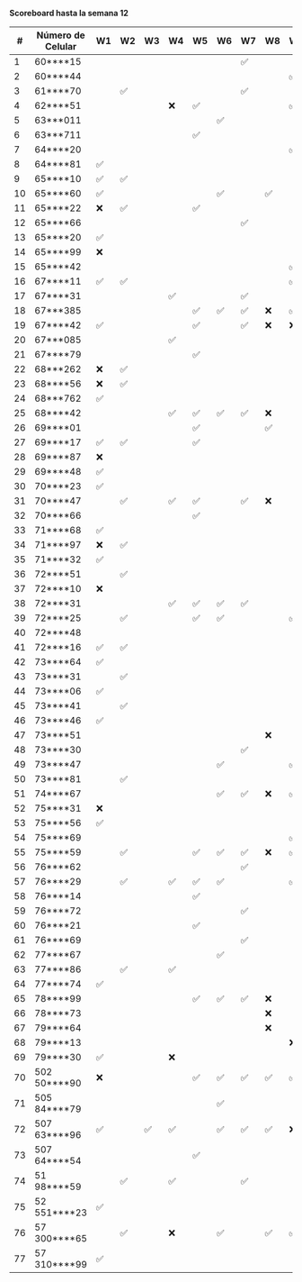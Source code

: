 **Scoreboard hasta la semana 12**

| #  | Número de Celular | W1 | W2 | W3 | W4 | W5 | W6 | W7 | W8 | W9 | W10| W11| W12|
|----|-------------------|----|----|----|----|----|----|----|----|----|----|----|----|
| 1  | 60****15          |    |    |    |    |    |    | ✅ |    |    |    |    |    |
| 2  | 60****44          |    |    |    |    |    |    |    |    | ✅ |    |    |    |
| 3  | 61****70          |    | ✅ |    |    |    |    | ✅ |    |    |    |    |    |
| 4  | 62****51          |    |    |    | ❌ | ✅ |    |    |    | ✅ | ✅ | ✅ | ✅ |
| 5  | 63***011          |    |    |    |    |    | ✅ |    |    |    |    |    |    |
| 6  | 63***711          |    |    |    |    | ✅ |    |    |    |    |    |    |    |
| 7  | 64****20          |    |    |    |    |    |    |    |    | ✅ |    |    |    |
| 8  | 64****81          | ✅ |    |    |    |    |    |    |    |    |    |    |    |
| 9  | 65****10          | ✅ | ✅ |    |    |    |    |    |    |    |    |    |    |
| 10 | 65****60          | ✅ |    |    |    |    | ✅ |    | ✅ |    |    |    |    |
| 11 | 65****22          | ❌ | ✅ |    |    | ✅ |    |    |    |    |    |    |    |
| 12 | 65****66          |    |    |    |    |    |    | ✅ |    |    |    |    |    |
| 13 | 65****20          | ✅ |    |    |    |    |    |    |    |    |    |    |    |
| 14 | 65****99          | ❌ |    |    |    |    |    |    |    |    |    |    |    |
| 15 | 65****42          |    |    |    |    |    |    |    |    | ✅ |    |    |    |
| 16 | 67****11          | ✅ | ✅ |    |    |    |    |    |    | ✅ |    | ✅ |    |
| 17 | 67****31          |    |    |    | ✅ |    |    | ✅ |    |    |    |    |    |
| 18 | 67***385          |    |    |    |    | ✅ | ✅ | ✅ | ❌ | ✅ |    | ✅ |    |
| 19 | 67****42          | ✅ |    |    |    | ✅ |    | ✅ | ❌ | ❌ |    | ✅ |    |
| 20 | 67***085          |    |    |    | ✅ |    |    |    |    |    |    |    |    |
| 21 | 67****79          |    |    |    |    | ✅ |    |    |    |    |    |    |    |
| 22 | 68***262          | ❌ | ✅ |    |    |    |    |    |    |    |    |    |    |
| 23 | 68****56          | ❌ | ✅ |    |    |    |    |    |    |    |    |    |    |
| 24 | 68***762          | ✅ |    |    |    |    |    |    |    |    |    |    |    |
| 25 | 68****42          |    |    |    | ✅ | ✅ | ✅ | ✅ | ❌ |    |    |    |    |
| 26 | 69****01          |    |    |    |    | ✅ |    |    | ✅ |    |    |    |    |
| 27 | 69****17          | ✅ | ✅ |    |    | ✅ |    |    |    |    |    |    |    |
| 28 | 69****87          | ❌ |    |    |    |    |    |    |    |    |    |    |    |
| 29 | 69****48          | ✅ |    |    |    |    |    |    |    |    |    |    |    |
| 30 | 70****23          | ✅ |    |    |    |    |    |    |    |    |    |    |    |
| 31 | 70****47          |    | ✅ |    | ✅ | ✅ |    | ✅ | ❌ |    |    |    |    |
| 32 | 70****66          |    |    |    |    | ✅ |    |    |    |    |    |    |    |
| 33 | 71****68          | ✅ |    |    |    |    |    |    |    |    |    |    |    |
| 34 | 71****97          | ❌ | ✅ |    |    |    |    |    |    |    |    |    | ✅ |
| 35 | 71****32          | ✅ |    |    |    |    |    |    |    |    |    |    |    |
| 36 | 72****51          |    | ✅ |    |    |    |    |    |    |    |    |    |    |
| 37 | 72****10          | ❌ |    |    |    |    |    |    |    |    |    |    |    |
| 38 | 72****31          |    |    |    | ✅ | ✅ | ✅ | ✅ |    |    |    |    |    |
| 39 | 72****25          |    | ✅ |    |    | ✅ | ✅ |    |    | ✅ |    |    |    |
| 40 | 72****48          |    |    |    |    |    |    |    |    |    | ✅ | ✅ |    |
| 41 | 72****16          | ✅ | ✅ |    |    |    |    |    |    |    |    |    |    |
| 42 | 73****64          | ✅ |    |    |    |    |    |    |    |    |    |    |    |
| 43 | 73****31          |    | ✅ |    |    |    |    |    |    |    |    |    |    |
| 44 | 73****06          | ✅ |    |    |    |    |    |    |    |    |    |    |    |
| 45 | 73****41          |    | ✅ |    |    |    |    |    |    |    |    |    |    |
| 46 | 73****46          | ✅ |    |    |    |    |    |    |    |    |    |    |    |
| 47 | 73****51          |    |    |    |    |    |    |    | ❌ |    |    |    |    |
| 48 | 73****30          |    |    |    |    |    |    | ✅ |    |    |    |    |    |
| 49 | 73****47          |    |    |    |    |    | ✅ |    |    | ✅ |    |    |    |
| 50 | 73****81          |    | ✅ |    |    |    |    |    |    |    |    |    |    |
| 51 | 74****67          |    |    |    |    |    | ✅ | ✅ | ❌ | ✅ |    | ✅ | ✅ |
| 52 | 75****31          | ❌ |    |    |    |    |    |    |    |    |    |    |    |
| 53 | 75****56          | ✅ |    |    |    |    |    |    |    |    |    |    |    |
| 54 | 75****69          |    |    |    |    |    |    |    |    | ✅ |    |    |    |
| 55 | 75****59          |    | ✅ |    |    | ✅ | ✅ | ✅ | ❌ | ✅ | ✅ | ✅ |    |
| 56 | 76****62          |    |    |    |    |    |    | ✅ |    |    |    |    |    |
| 57 | 76****29          |    | ✅ |    | ✅ | ✅ | ✅ |    |    | ✅ |    | ✅ | ✅ |
| 58 | 76****14          |    |    |    |    | ✅ |    |    |    |    |    |    |    |
| 59 | 76****72          |    |    |    |    |    |    | ✅ |    |    |    |    |    |
| 60 | 76****21          |    |    |    |    | ✅ |    |    |    |    |    |    |    |
| 61 | 76****69          |    |    |    |    |    |    | ✅ |    |    |    |    |    |
| 62 | 77****67          |    |    |    |    |    | ✅ |    |    |    |    |    |    |
| 63 | 77****86          |    | ✅ |    | ✅ |    |    |    |    |    |    |    |    |
| 64 | 77****74          | ✅ |    |    |    |    |    |    |    |    |    |    |    |
| 65 | 78****99          |    |    |    |    | ✅ | ✅ | ✅ | ❌ |    |    |    |    |
| 66 | 78****73          |    |    |    |    |    |    |    | ❌ |    |    |    |    |
| 67 | 79****64          |    |    |    |    |    |    |    | ❌ |    |    |    |    |
| 68 | 79****13          |    |    |    |    |    |    |    |    | ❌ |    |    |    |
| 69 | 79****30          | ✅ |    |    | ❌ |    |    |    |    |    |    |    |    |
| 70 | 502 50****90      | ❌ |    |    |    | ✅ | ✅ | ✅ | ✅ | ✅ | ✅ | ✅ |    |
| 71 | 505 84****79      |    |    |    |    |    | ✅ |    |    |    |    |    |    |
| 72 | 507 63****96      | ✅ |    | ✅ | ✅ |    | ✅ | ✅ | ✅ | ❌ |    |    | ✅ |
| 73 | 507 64****54      |    |    |    |    | ✅ |    |    |    |    |    |    |    |
| 74 | 51 98****59       |    | ✅ |    | ✅ |    |    | ✅ |    |    |    |    |    |
| 75 | 52 551****23      | ✅ |    |    |    |    |    |    |    |    |    |    |    |
| 76 | 57 300****65      |    | ✅ |    | ❌ |    | ✅ |    | ✅ | ✅ |    |    |    |
| 77 | 57 310****99      | ✅ |    |    |    |    |    |    |    |    |    |    | ✅ |
